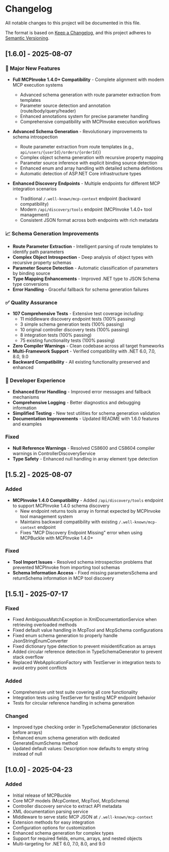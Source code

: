 # Changelog

All notable changes to this project will be documented in this file.

The format is based on [Keep a Changelog](https://keepachangelog.com/en/1.0.0/),
and this project adheres to [Semantic Versioning](https://semver.org/spec/v2.0.0.html).

## [1.6.0] - 2025-08-07

### 🚀 Major New Features
- **Full MCPInvoke 1.4.0+ Compatibility** - Complete alignment with modern MCP execution systems
  - Advanced schema generation with route parameter extraction from templates
  - Parameter source detection and annotation (route/body/query/header)
  - Enhanced annotations system for precise parameter handling
  - Comprehensive compatibility with MCPInvoke execution workflows

- **Advanced Schema Generation** - Revolutionary improvements to schema introspection
  - Route parameter extraction from route templates (e.g., `api/users/{userId}/orders/{orderId}`)
  - Complex object schema generation with recursive property mapping
  - Parameter source inference with explicit binding source detection
  - Enhanced enum and array handling with detailed schema definitions
  - Automatic detection of ASP.NET Core infrastructure types

- **Enhanced Discovery Endpoints** - Multiple endpoints for different MCP integration scenarios
  - Traditional `/.well-known/mcp-context` endpoint (backward compatibility)
  - Modern `/api/discovery/tools` endpoint (MCPInvoke 1.4.0+ tool management)
  - Consistent JSON format across both endpoints with rich metadata

### 📈 Schema Generation Improvements
- **Route Parameter Extraction** - Intelligent parsing of route templates to identify path parameters
- **Complex Object Introspection** - Deep analysis of object types with recursive property schemas
- **Parameter Source Detection** - Automatic classification of parameters by binding source
- **Type Mapping Enhancements** - Improved .NET type to JSON Schema type conversions
- **Error Handling** - Graceful fallback for schema generation failures

### ✅ Quality Assurance
- **107 Comprehensive Tests** - Extensive test coverage including:
  - 11 middleware discovery endpoint tests (100% passing)
  - 3 simple schema generation tests (100% passing)  
  - 10 original controller discovery tests (100% passing)
  - 8 integration tests (100% passing)
  - 75 existing functionality tests (100% passing)
- **Zero Compiler Warnings** - Clean codebase across all target frameworks
- **Multi-Framework Support** - Verified compatibility with .NET 6.0, 7.0, 8.0, 9.0
- **Backward Compatibility** - All existing functionality preserved and enhanced

### 🔧 Developer Experience
- **Enhanced Error Handling** - Improved error messages and fallback mechanisms
- **Comprehensive Logging** - Better diagnostics and debugging information
- **Simplified Testing** - New test utilities for schema generation validation
- **Documentation Improvements** - Updated README with 1.6.0 features and examples

### Fixed
- **Null Reference Warnings** - Resolved CS8600 and CS8604 compiler warnings in ControllerDiscoveryService
- **Type Safety** - Enhanced null handling in array element type detection

## [1.5.2] - 2025-08-07

### Added
- **MCPInvoke 1.4.0 Compatibility** - Added `/api/discovery/tools` endpoint to support MCPInvoke 1.4.0 schema discovery
  - New endpoint returns tools array in format expected by MCPInvoke tool management system
  - Maintains backward compatibility with existing `/.well-known/mcp-context` endpoint
  - Fixes "MCP Discovery Endpoint Missing" error when using MCPBuckle with MCPInvoke 1.4.0+

### Fixed
- **Tool Import Issues** - Resolved schema introspection problems that prevented MCPInvoke from importing tool schemas
- **Schema Information Access** - Fixed missing parametersSchema and returnSchema information in MCP tool discovery

## [1.5.1] - 2025-07-17

### Fixed
- Fixed AmbiguousMatchException in XmlDocumentationService when retrieving overloaded methods
- Fixed default value handling in McpTool and McpSchema configurations
- Fixed enum schema generation to properly handle JsonStringEnumConverter
- Fixed dictionary type detection to prevent misidentification as arrays
- Added circular reference detection in TypeSchemaGenerator to prevent stack overflow
- Replaced WebApplicationFactory with TestServer in integration tests to avoid entry point conflicts

### Added
- Comprehensive unit test suite covering all core functionality
- Integration tests using TestServer for testing MCP endpoint behavior
- Tests for circular reference handling in schema generation

### Changed
- Improved type checking order in TypeSchemaGenerator (dictionaries before arrays)
- Enhanced enum schema generation with dedicated GenerateEnumSchema method
- Updated default values: Description now defaults to empty string instead of null

## [1.0.0] - 2025-04-23

### Added
- Initial release of MCPBuckle
- Core MCP models (McpContext, McpTool, McpSchema)
- Controller discovery service to extract API metadata
- XML documentation parsing service
- Middleware to serve static MCP JSON at `/.well-known/mcp-context`
- Extension methods for easy integration
- Configuration options for customization
- Enhanced schema generation for complex types
- Support for required fields, enums, arrays, and nested objects
- Multi-targeting for .NET 6.0, 7.0, 8.0, and 9.0